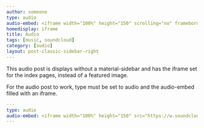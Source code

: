 ```yaml
---
author: someone
type: audio
audio-embed: <iframe width="100%" height="150" scrolling="no" frameborder="no" src="https://w.soundcloud.com/player/?url=https%3A//api.soundcloud.com/tracks/62224510&amp;auto_play=true&amp;hide_related=false&amp;show_comments=true&amp;show_user=true&amp;show_reposts=false&amp;visual=true"></iframe>
homedisplay: iframe
title: Audio
tags: [music, soundcloud]
category: [audio]
layout: post-classic-sidebar-right
---
```

This audio post is displays without a material-sidebar and has the iframe set for the index pages, instead of a featured image.

For the audio post to work, type must be set to audio and the audio-embed filled with an iframe.

```yml
---
type: audio
audio-embed: <iframe width="100%" height="150" src="https://w.soundcloud.com/player/?url=https%3A//api.soundcloud.com/tracks/188464611&amp;auto_play=false&amp;hide_related=false&amp;show_comments=true&amp;show_user=true&amp;show_reposts=false&amp;visual=true"></iframe>
---
```
